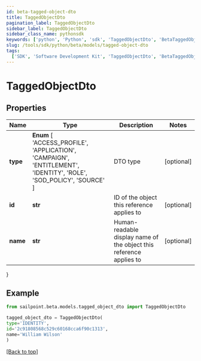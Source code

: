 ```yaml
---
id: beta-tagged-object-dto
title: TaggedObjectDto
pagination_label: TaggedObjectDto
sidebar_label: TaggedObjectDto
sidebar_class_name: pythonsdk
keywords: ['python', 'Python', 'sdk', 'TaggedObjectDto', 'BetaTaggedObjectDto']
slug: /tools/sdk/python/beta/models/tagged-object-dto
tags:
  ['SDK', 'Software Development Kit', 'TaggedObjectDto', 'BetaTaggedObjectDto']
---
```


# TaggedObjectDto

## Properties

| Name | Type | Description | Notes |
| --- | --- | --- | --- |
| **type** | **Enum** [ 'ACCESS_PROFILE', 'APPLICATION', 'CAMPAIGN', 'ENTITLEMENT', 'IDENTITY', 'ROLE', 'SOD_POLICY', 'SOURCE' ] | DTO type | [optional] |
| **id** | **str** | ID of the object this reference applies to | [optional] |
| **name** | **str** | Human-readable display name of the object this reference applies to | [optional] |

}

## Example

```python
from sailpoint.beta.models.tagged_object_dto import TaggedObjectDto

tagged_object_dto = TaggedObjectDto(
type='IDENTITY',
id='2c91808568c529c60168cca6f90c1313',
name='William Wilson'
)

```

[[Back to top]](#)
